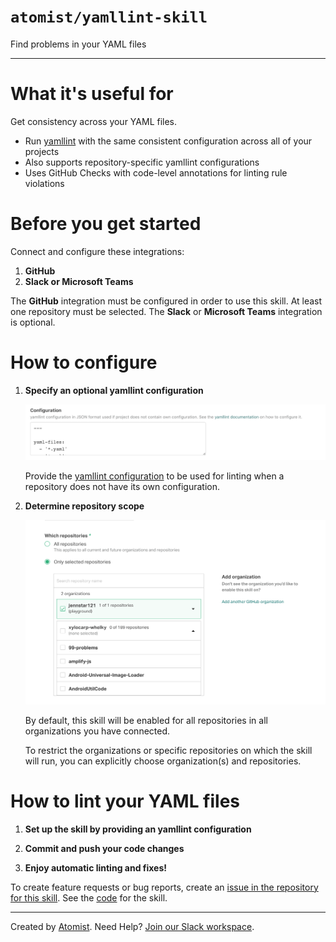 # `atomist/yamllint-skill`

<!---atomist-skill-description:start--->

Find problems in your YAML files

<!---atomist-skill-description:end--->

---

<!---atomist-skill-readme:start--->

# What it's useful for

Get consistency across your YAML files.

-   Run [yamllint](https://yamllint.readthedocs.io) with the same
    consistent configuration across all of your projects
-   Also supports repository-specific yamllint configurations
-   Uses GitHub Checks with code-level annotations for linting rule violations

# Before you get started

Connect and configure these integrations:

1. **GitHub**
1. **Slack or Microsoft Teams**

The **GitHub** integration must be configured in order to use this skill. At
least one repository must be selected. The **Slack** or **Microsoft Teams**
integration is optional.

# How to configure

1. **Specify an optional yamllint configuration**

    ![Configuration](docs/images/config.png)

    Provide the [yamllint configuration](https://yamllint.readthedocs.io/en/stable/configuration.html)
    to be used for linting when a repository does not have its own configuration.

1. **Determine repository scope**

    ![Repository filter](docs/images/repo-filter.png)

    By default, this skill will be enabled for all repositories in all
    organizations you have connected.

    To restrict the organizations or specific repositories on which the skill
    will run, you can explicitly choose organization(s) and repositories.

# How to lint your YAML files

1. **Set up the skill by providing an yamllint configuration**

1. **Commit and push your code changes**

1. **Enjoy automatic linting and fixes!**

To create feature requests or bug reports, create an [issue in the repository for this skill](https://github.com/atomist-skills/yamllint-skill/issues).
See the [code](https://github.com/atomist-skills/yamllint-skill) for the skill.

<!---atomist-skill-readme:end--->

---

Created by [Atomist][atomist].
Need Help? [Join our Slack workspace][slack].

[atomist]: https://atomist.com/ "Atomist - How Teams Deliver Software"
[slack]: https://join.atomist.com/ "Atomist Community Slack"
